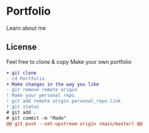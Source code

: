 # Portfolio
Learn about me
## License
Feel free to clone & copy
Make your own portfolio
   ```diff
   + git clone  
   - cd Portfolio
   + Make changes in the way you like
   - git remove remote origin
   ! Make your personal repo
   ! git add remote origin personal_repo.link
   ! git status
   # git add .
   # git commit -m "Made"
   @@ git push --set-upstream origin (main/master) @@
    
